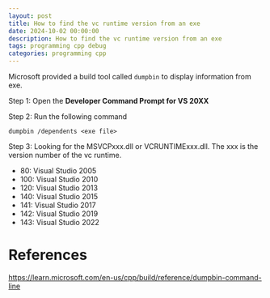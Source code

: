 ```yaml
---
layout: post
title: How to find the vc runtime version from an exe
date: 2024-10-02 00:00:00
description: How to find the vc runtime version from an exe
tags: programming cpp debug
categories: programming cpp
---
```


Microsoft provided a build tool called `dumpbin` to display information from exe.

Step 1: Open the **Developer Command Prompt for VS 20XX**

Step 2: Run the following command

```shell
dumpbin /dependents <exe file>
```

Step 3: Looking for the MSVCPxxx.dll or VCRUNTIMExxx.dll. The xxx is the version number of the vc runtime.

- 80: Visual Studio 2005
- 100: Visual Studio 2010
- 120: Visual Studio 2013
- 140: Visual Studio 2015
- 141: Visual Studio 2017
- 142: Visual Studio 2019
- 143: Visual Studio 2022

# References

https://learn.microsoft.com/en-us/cpp/build/reference/dumpbin-command-line